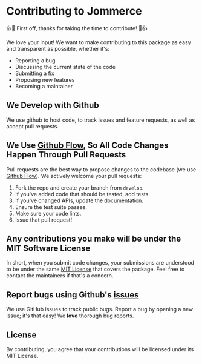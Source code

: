 # Contributing to Jommerce
:+1::tada: First off, thanks for taking the time to contribute! :tada::+1:

We love your input! We want to make contributing to this package as easy and transparent as possible, whether it's:

- Reporting a bug
- Discussing the current state of the code
- Submitting a fix
- Proposing new features
- Becoming a maintainer

## We Develop with Github
We use github to host code, to track issues and feature requests, as well as accept pull requests.

## We Use [Github Flow](https://guides.github.com/introduction/flow/index.html), So All Code Changes Happen Through Pull Requests
Pull requests are the best way to propose changes to the codebase (we use [Github Flow](https://guides.github.com/introduction/flow/index.html)). We actively welcome your pull requests:

1. Fork the repo and create your branch from `develop`.
2. If you've added code that should be tested, add tests.
3. If you've changed APIs, update the documentation.
4. Ensure the test suite passes.
5. Make sure your code lints.
6. Issue that pull request!

## Any contributions you make will be under the MIT Software License
In short, when you submit code changes, your submissions are understood to be under the same [MIT License](http://choosealicense.com/licenses/mit/) that covers the package. Feel free to contact the maintainers if that's a concern.

## Report bugs using Github's [issues](https://github.com/jommerce/jommerce/issues)
We use GitHub issues to track public bugs. Report a bug by opening a new issue; it's that easy! We **love** thorough bug reports.

## License
By contributing, you agree that your contributions will be licensed under its MIT License.
